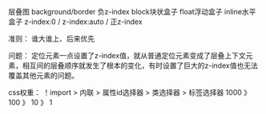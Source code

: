 层叠图
background/border 
负z-index 
block块状盒子
float浮动盒子
inline水平盒子
z-index:0 / z-index:auto / 
正z-index

准则： 谁大谁上、后来优先

问题：  定位元素一点设置了z-index值，就从普通定位元素变成了层叠上下文元素，相互间的层叠顺序就发生了根本的变化，有时设置了巨大的z-index值也无法覆盖其他元素的问题。


css权重：
！import > 内联 > 属性id选择器 >  类选择器 > 标签选择器
                1000 》 100 》 10 》 1
